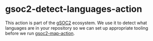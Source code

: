 # gsoc2-detect-languages-action

This action is part of the [gSOC2](https://gsoc2.io) ecosystem. We use it to detect
what languages are in your repository so we can set up appropriate tooling before
we run [gsoc2-map-action](https://github.com/gsoc2/gsoc2-map-action).
